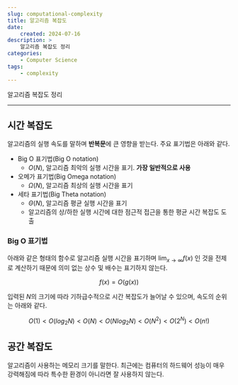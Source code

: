 ```yaml
---
slug: computational-complexity
title: 알고리즘 복잡도
date:
    created: 2024-07-16
description: >
    알고리즘 복잡도 정리
categories:
    - Computer Science
tags:
    - complexity
---
```


알고리즘 복잡도 정리  

<!-- more -->

---

## 시간 복잡도

알고리즘의 실행 속도를 말하며 **반복문**에 큰 영향을 받는다. 주요 표기법은 아래와 같다.  

- Big O 표기법(Big O notation)
    - $O(N)$, 알고리즘 최악의 실행 시간을 표기. **가장 일반적으로 사용**
- 오메가 표기법(Big Omega notation)
    - $\Omega(N)$, 알고리즘 최상의 실행 시간을 표기
- 세타 표기법(Big Theta notation)
    - $\Theta(N)$, 알고리즘 평균 실행 시간을 표기
    - 알고리즘의 상/하한 실행 시간에 대한 점근적 접근을 통한 평균 시간 복잡도 도출

### Big O 표기법

아래와 같은 형태의 함수로 알고리즘 실행 시간을 표기하며 $\lim_{x \to \infty} f(x)$ 인 것을 전제로 계산하기 때문에 의미 없는 상수 및 배수는 표기하지 않는다.  

$$f(x) = O(g(x))$$

입력된 $N$의 크기에 따라 기하급수적으로 시간 복잡도가 늘어날 수 있으며, 속도의 순위는 아래와 같다.  

$$O(1) < O(log_2N) < O(N) < O(Nlog_2N) < O(N^2) < O(2^N) < O(n!)$$

## 공간 복잡도

알고리즘이 사용하는 메모리 크기를 말한다. 최근에는 컴퓨터의 하드웨어 성능이 매우 강력해짐에 따라 특수한 환경이 아니라면 잘 사용하지 않는다.  
